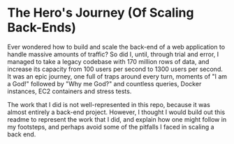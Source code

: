 # The Hero's Journey (Of Scaling Back-Ends)

Ever wondered how to build and scale the back-end of a web application to handle massive amounts of traffic? So did I, until, through trial and error, I managed to take a legacy codebase with 170 million rows of data, and increase its capacity from 100 users per second to 1300 users per second. It was an epic journey, one full of traps around every turn, moments of "I am a God!" followed by "Why me God?" and countless queries, Docker instances, EC2 containers and stress tests.

The work that I did is not well-represented in this repo, because it was almost entirely a back-end project. However, I thought I would build out this readme to represent the work that I did, and explain how one might follow in my footsteps, and perhaps avoid some of the pitfalls I faced in scaling a back end.
